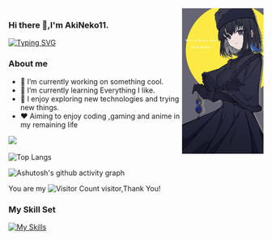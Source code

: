 <img align="right" src="https://raw.githubusercontent.com/AkiNeko11/AkiNeko11/main/Alice_Kuonji.png" width="32%">

### Hi there 👋,I'm AkiNeko11.

[![Typing SVG](https://readme-typing-svg.demolab.com?font=Fira+Code&pause=1000&color=000000&width=435&lines=Everything+is+possible;Always+learning+new+things)](https://git.io/typing-svg)

### About me

- 🔭 I’m currently working on something cool.
- 🌱 I’m currently learning Everything I like.
- 🤔 I enjoy exploring new technologies and trying new things.
- ❤️ Aiming to enjoy coding ,gaming and anime in my remaining life


![](https://github-readme-stats.vercel.app/api?username=AkiNeko11&show_icons=true&theme=transparent&count_private=true)

![Top Langs](https://github-readme-stats.vercel.app/api/top-langs/?username=AkiNeko11&count_private=true)

![Ashutosh's github activity graph](https://github-readme-activity-graph.vercel.app/graph?username=AkiNeko11&theme=react&count_private=true)



You are my ![Visitor Count](https://profile-counter.glitch.me/AkiNeko11/count.svg) visitor,Thank You! 

### My Skill Set

[![My Skills](https://skillicons.dev/icons?i=c,cpp,py,mysql,md,git,github,visualstudio,vscode,pycharm)](https://skillicons.dev)

